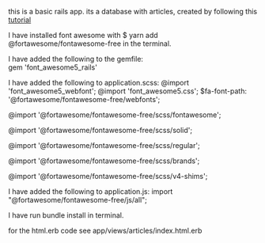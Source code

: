 this is a basic rails app. its a database with articles, created by following this [tutorial](http://railsgirls.com/files/vienna/tutorial_1.html)

I have installed font awesome with $ yarn add @fortawesome/fontawesome-free in the terminal.

I have added the following to the gemfile:   
 gem 'font_awesome5_rails'

I have added the following to application.scss: 
 @import 'font_awesome5_webfont';
 @import 'font_awesome5.css';
 $fa-font-path: '@fortawesome/fontawesome-free/webfonts';
 
 @import '@fortawesome/fontawesome-free/scss/fontawesome';
 
 @import '@fortawesome/fontawesome-free/scss/solid';
 
 @import '@fortawesome/fontawesome-free/scss/regular';
 
 @import '@fortawesome/fontawesome-free/scss/brands';
 
 @import '@fortawesome/fontawesome-free/scss/v4-shims';
 
 
 I have added the following to application.js:
  import "@fortawesome/fontawesome-free/js/all";
  
I have run bundle install in terminal.

for the html.erb code see app/views/articles/index.html.erb
